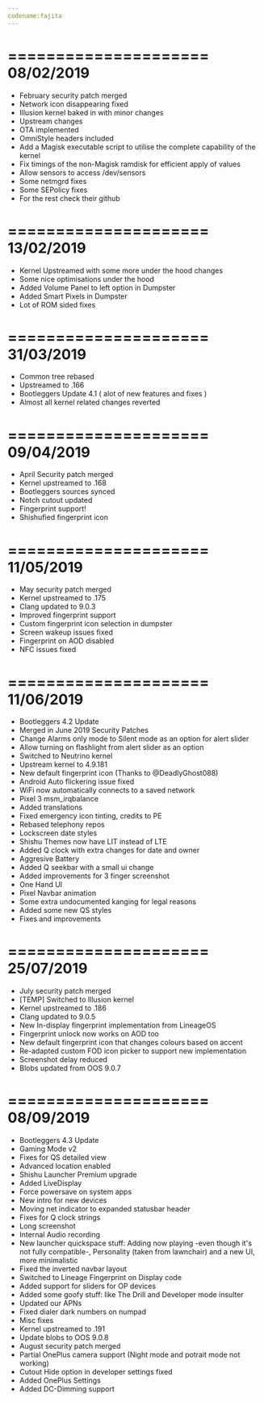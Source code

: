 ```yaml
---
codename:fajita
---
```

=====================
    08/02/2019
=====================
- February security patch merged
- Network icon disappearing fixed
- Illusion kernel baked in with minor changes 
- Upstream changes
- OTA implemented
- OmniStyle headers included
- Add a Magisk executable script to utilise the complete capability of the kernel
- Fix timings of the non-Magisk ramdisk for efficient apply of values
- Allow sensors to access /dev/sensors
- Some netmgrd fixes
- Some SEPolicy fixes
- For the rest check their github

=====================
    13/02/2019
=====================
- Kernel Upstreamed with some more under the hood changes
- Some nice optimisations under the hood
- Added Volume Panel to left option in Dumpster
- Added Smart Pixels in Dumpster
- Lot of ROM sided fixes 

=====================
    31/03/2019
=====================
- Common tree rebased
- Upstreamed to .166
- Bootleggers Update 4.1 ( alot of new features and fixes ) 
- Almost all kernel related changes reverted 

=====================
    09/04/2019
=====================
- April Security patch merged
- Kernel upstreamed to .168
- Bootleggers sources synced
- Notch cutout updated
- Fingerprint support! 
- Shishufied fingerprint icon 

=====================
    11/05/2019
=====================
- May security patch merged
- Kernel upstreamed to .175
- Clang updated to 9.0.3
- Improved fingerprint support
- Custom fingerprint icon selection in dumpster
- Screen wakeup issues fixed 
- Fingerprint on AOD disabled
- NFC issues fixed 

=====================
    11/06/2019 
=====================
- Bootleggers 4.2 Update
- Merged in June 2019 Security Patches
- Change Alarms only mode to Silent mode as an option for alert slider
- Allow turning on flashlight from alert slider as an option
- Switched to Neutrino kernel 
- Upstream kernel to 4.9.181
- New default fingerprint icon (Thanks to @DeadlyGhost088)
- Android Auto flickering issue fixed 
- WiFi now automatically connects to a saved network
- Pixel 3 msm_irqbalance
- Added translations
- Fixed emergency icon tinting, credits to PE
- Rebased telephony repos
- Lockscreen date styles
- Shishu Themes now have LIT instead of LTE
- Added Q clock with extra changes for date and owner
- Aggresive Battery
- Added Q seekbar with a small ui change
- Added improvements for 3 finger screenshot
- One Hand UI
- Pixel Navbar animation
- Some extra undocumented kanging for legal reasons
- Added some new QS styles
- Fixes and improvements

=====================
    25/07/2019 
=====================
- July security patch merged
- [TEMP] Switched to Illusion kernel
- Kernel upstreamed to .186
- Clang updated to 9.0.5
- New In-display fingerprint implementation from LineageOS
- Fingerprint unlock now works on AOD too
- New default fingerprint icon that changes colours based on accent
- Re-adapted custom FOD icon picker to support new implementation
- Screenshot delay reduced
- Blobs updated from OOS 9.0.7

=====================
    08/09/2019 
=====================
- Bootleggers 4.3 Update
- Gaming Mode v2
- Fixes for QS detailed view
- Advanced location enabled
- Shishu Launcher Premium upgrade
- Added LiveDisplay
- Force powersave on system apps
- New intro for new devices
- Moving net indicator to expanded statusbar header
- Fixes for Q clock strings
- Long screenshot
- Internal Audio recording
- New launcher quickspace stuff: Adding now playing -even though it's not fully compatible-, Personality (taken from lawnchair) and a new UI, more minimalistic
- Fixed the inverted navbar layout
- Switched to Lineage Fingerprint on Display code
- Added support for sliders for OP devices
- Added some goofy stuff: like The Drill and Developer mode insulter
- Updated our APNs
- Fixed dialer dark numbers on numpad
- Misc fixes
- Kernel upstreamed to .191
- Update blobs to OOS 9.0.8
- August security patch merged
- Partial OnePlus camera support (Night mode and potrait mode not working)
- Cutout Hide option in developer settings fixed
- Added OnePlus Settings
- Added DC-Dimming support

